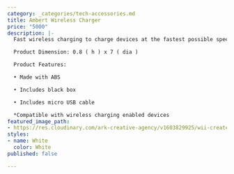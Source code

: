 ```yaml
---
category: _categories/tech-accessories.md
title: Ambert Wireless Charger
price: "5000"
description: |-
  Fast wireless charging to charge devices at the fastest possible speed. Just lay your phone onto the pad for a quick and easy power boost.

  Product Dimension: 0.8 ( h ) x 7 ( dia )

  Product Features:

  • Made with ABS

  • Includes black box

  • Includes micro USB cable

  *Compatible with wireless charging enabled devices
featured_image_path:
- https://res.cloudinary.com/ark-creative-agency/v1603829925/wii-create/uploads/TECH-5105_default_nd1nus.png
styles:
- name: White
  color: White
published: false

---
```

